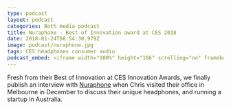 ```yaml
---
type: podcast
layout: podcast
categories: Both media podcast
title: Nuraphone - Best of Innovation award at CES 2018
date: 2018-01-24T08:54:30.979Z
image: podcast/nuraphone.jpg
tags: CES headphones consumer audio
podcast_embed: <iframe width="100%" height="166" scrolling="no" frameborder="no" allow="autoplay" src="https://w.soundcloud.com/player/?url=https%3A//api.soundcloud.com/tracks/387941939&amp;color=%23ff5500&amp;auto_play=false&amp;hide_related=false&amp;show_comments=true&amp;show_user=true&amp;show_reposts=false&amp;show_teaser=true"></iframe>
---
```


Fresh from their Best of Innovation at CES Innovation Awards, we finally publish an interview with [Nuraphone](https://nuraphone.com) when Chris visited their office in Melbourne in December to discuss their unique headphones, and running a startup in Australia.
